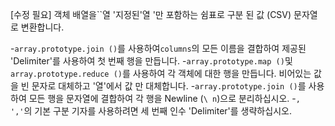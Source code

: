 [수정 필요]
객체 배열을``열 '지정된'열 '만 포함하는 쉼표로 구분 된 값 (CSV) 문자열로 변환합니다.

-`array.prototype.join ()`를 사용하여`columns`의 모든 이름을 결합하여 제공된 'Delimiter'를 사용하여 첫 번째 행을 만듭니다.
-`array.prototype.map ()`및`array.prototype.reduce ()`를 사용하여 각 객체에 대한 행을 만듭니다. 비어있는 값을 빈 문자로 대체하고 '열'에서 값 만 대체합니다.
-`array.prototype.join ()`를 사용하여 모든 행을 문자열에 결합하여 각 행을 Newline (`\ n`)으로 분리하십시오.
-`, ','`의 기본 구분 기자를 사용하려면 세 번째 인수 'Delimiter'를 생략하십시오.
